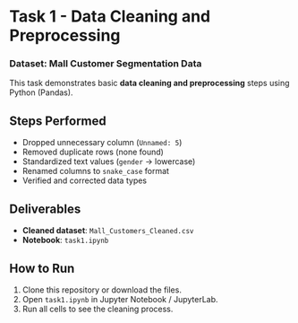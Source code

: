 # Task 1 - Data Cleaning and Preprocessing

### Dataset: Mall Customer Segmentation Data

This task demonstrates basic **data cleaning and preprocessing** steps using Python (Pandas).

## Steps Performed
- Dropped unnecessary column (`Unnamed: 5`)
- Removed duplicate rows (none found)
- Standardized text values (`gender` → lowercase)
- Renamed columns to `snake_case` format
- Verified and corrected data types

## Deliverables
- **Cleaned dataset**: `Mall_Customers_Cleaned.csv`
- **Notebook**: `task1.ipynb`

## How to Run
1. Clone this repository or download the files.
2. Open `task1.ipynb` in Jupyter Notebook / JupyterLab.
3. Run all cells to see the cleaning process.
